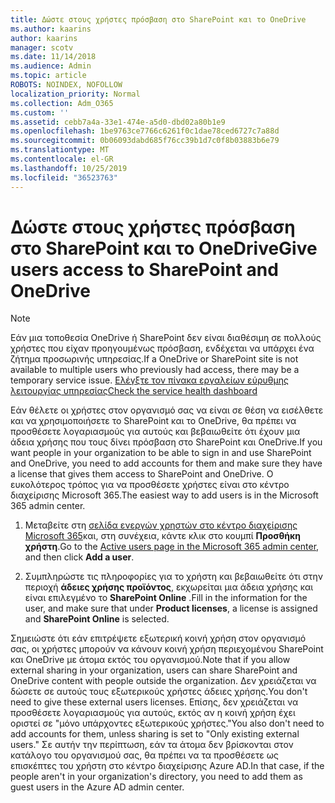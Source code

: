 ```yaml
---
title: Δώστε στους χρήστες πρόσβαση στο SharePoint και το OneDrive
ms.author: kaarins
author: kaarins
manager: scotv
ms.date: 11/14/2018
ms.audience: Admin
ms.topic: article
ROBOTS: NOINDEX, NOFOLLOW
localization_priority: Normal
ms.collection: Adm_O365
ms.custom: ''
ms.assetid: cebb7a4a-33e1-474e-a5d0-dbd02a80b1e9
ms.openlocfilehash: 1be9763ce7766c6261f0c1dae78ced6727c7a88d
ms.sourcegitcommit: 0b06093dabd685f76cc39b1d7c0f8b03883b6e79
ms.translationtype: MT
ms.contentlocale: el-GR
ms.lasthandoff: 10/25/2019
ms.locfileid: "36523763"
---
```

# <a name="give-users-access-to-sharepoint-and-onedrive"></a><span data-ttu-id="eaf06-102">Δώστε στους χρήστες πρόσβαση στο SharePoint και το OneDrive</span><span class="sxs-lookup"><span data-stu-id="eaf06-102">Give users access to SharePoint and OneDrive</span></span>

> [!NOTE]
> <span data-ttu-id="eaf06-103">Εάν μια τοποθεσία OneDrive ή SharePoint δεν είναι διαθέσιμη σε πολλούς χρήστες που είχαν προηγουμένως πρόσβαση, ενδέχεται να υπάρχει ένα ζήτημα προσωρινής υπηρεσίας.</span><span class="sxs-lookup"><span data-stu-id="eaf06-103">If a OneDrive or SharePoint site is not available to multiple users who previously had access, there may be a temporary service issue.</span></span> [<span data-ttu-id="eaf06-104">Ελέγξτε τον πίνακα εργαλείων εύρυθμης λειτουργίας υπηρεσίας</span><span class="sxs-lookup"><span data-stu-id="eaf06-104">Check the service health dashboard</span></span>](https://portal.office.com/adminportal/home#/servicehealth)
  
<span data-ttu-id="eaf06-105">Εάν θέλετε οι χρήστες στον οργανισμό σας να είναι σε θέση να εισέλθετε και να χρησιμοποιήσετε το SharePoint και το OneDrive, θα πρέπει να προσθέσετε λογαριασμούς για αυτούς και βεβαιωθείτε ότι έχουν μια άδεια χρήσης που τους δίνει πρόσβαση στο SharePoint και OneDrive.</span><span class="sxs-lookup"><span data-stu-id="eaf06-105">If you want people in your organization to be able to sign in and use SharePoint and OneDrive, you need to add accounts for them and make sure they have a license that gives them access to SharePoint and OneDrive.</span></span> <span data-ttu-id="eaf06-106">Ο ευκολότερος τρόπος για να προσθέσετε χρήστες είναι στο κέντρο διαχείρισης Microsoft 365.</span><span class="sxs-lookup"><span data-stu-id="eaf06-106">The easiest way to add users is in the Microsoft 365 admin center.</span></span>
  
1. <span data-ttu-id="eaf06-107">Μεταβείτε στη [σελίδα ενεργών χρηστών στο κέντρο διαχείρισης Microsoft 365](https://portal.office.com/adminportal/home#/users)και, στη συνέχεια, κάντε κλικ στο κουμπί **Προσθήκη χρήστη**.</span><span class="sxs-lookup"><span data-stu-id="eaf06-107">Go to the [Active users page in the Microsoft 365 admin center](https://portal.office.com/adminportal/home#/users), and then click **Add a user**.</span></span>
    
2. <span data-ttu-id="eaf06-108">Συμπληρώστε τις πληροφορίες για το χρήστη και βεβαιωθείτε ότι στην περιοχή **άδειες χρήσης προϊόντος**, εκχωρείται μια άδεια χρήσης και είναι επιλεγμένο το **SharePoint Online** .</span><span class="sxs-lookup"><span data-stu-id="eaf06-108">Fill in the information for the user, and make sure that under **Product licenses**, a license is assigned and **SharePoint Online** is selected.</span></span> 
    
<span data-ttu-id="eaf06-109">Σημειώστε ότι εάν επιτρέψετε εξωτερική κοινή χρήση στον οργανισμό σας, οι χρήστες μπορούν να κάνουν κοινή χρήση περιεχομένου SharePoint και OneDrive με άτομα εκτός του οργανισμού.</span><span class="sxs-lookup"><span data-stu-id="eaf06-109">Note that if you allow external sharing in your organization, users can share SharePoint and OneDrive content with people outside the organization.</span></span> <span data-ttu-id="eaf06-110">Δεν χρειάζεται να δώσετε σε αυτούς τους εξωτερικούς χρήστες άδειες χρήσης.</span><span class="sxs-lookup"><span data-stu-id="eaf06-110">You don't need to give these external users licenses.</span></span> <span data-ttu-id="eaf06-111">Επίσης, δεν χρειάζεται να προσθέσετε λογαριασμούς για αυτούς, εκτός αν η κοινή χρήση έχει οριστεί σε "μόνο υπάρχοντες εξωτερικούς χρήστες."</span><span class="sxs-lookup"><span data-stu-id="eaf06-111">You also don't need to add accounts for them, unless sharing is set to "Only existing external users."</span></span> <span data-ttu-id="eaf06-112">Σε αυτήν την περίπτωση, εάν τα άτομα δεν βρίσκονται στον κατάλογο του οργανισμού σας, θα πρέπει να τα προσθέσετε ως επισκέπτες του χρήστη στο κέντρο διαχείρισης Azure AD.</span><span class="sxs-lookup"><span data-stu-id="eaf06-112">In that case, if the people aren't in your organization's directory, you need to add them as guest users in the Azure AD admin center.</span></span>
  

